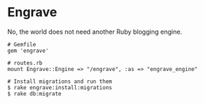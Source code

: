 # Engrave

No, the world does not need another Ruby blogging engine.

    # Gemfile
    gem 'engrave'
	
    # routes.rb
    mount Engrave::Engine => "/engrave", :as => "engrave_engine"
	
    # Install migrations and run them
    $ rake engrave:install:migrations
    $ rake db:migrate